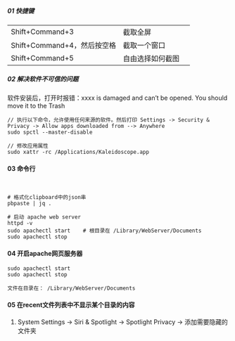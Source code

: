 

##### 01 快捷键 

|                             |                  |      |
| --------------------------- | ---------------- | ---- |
| Shift+Command+3             | 截取全屏         |      |
| Shift+Command+4，然后按空格 | 截取一个窗口     |      |
| Shift+Command+5             | 自由选择如何截图 |      |



##### 02 解决软件不可信的问题

软件安装后，打开时报错：xxxx is damaged and can’t be opened. You should move it to the Trash

```shell
// 执行以下命令，允许使用任何来源的软件。然后打印 Settings -> Security & Privacy -> Allow apps downloaded from --> Anywhere
sudo spctl --master-disable 

// 修改应用属性
sudo xattr -rc /Applications/Kaleidoscope.app
```



#### 03 命令行

```shell


# 格式化clipboard中的json串
pbpaste | jq .

# 启动 apache web server
httpd -v
sudo apachectl start	# 根目录在 /Library/WebServer/Documents
sudo apachectl stop		

```



#### 04 开启apache网页服务器

```shell
sudo apachectl start
sudo apachectl stop

文件在目录在： /Library/WebServer/Documents

```



#### 05 在recent文件列表中不显示某个目录的内容

1. System Settings → Siri & Spotlight → Spotlight Privacy → 添加需要隐藏的文件夹
